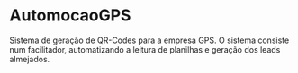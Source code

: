 # AutomocaoGPS
Sistema de geração de QR-Codes para a empresa GPS. O sistema consiste num facilitador, automatizando a leitura de planilhas e geração dos leads almejados.
